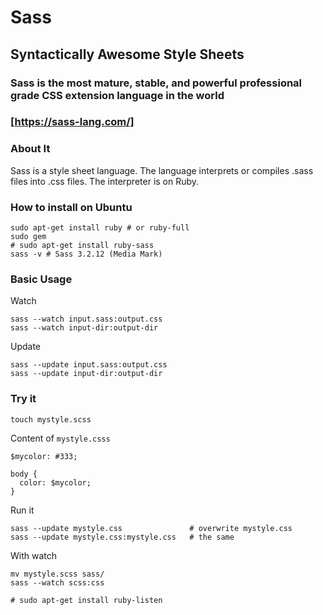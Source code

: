 # Sass
## Syntactically Awesome Style Sheets
### Sass is the most mature, stable, and powerful professional grade CSS extension language in the world 
### [https://sass-lang.com/]

### About It
Sass is a style sheet language. The language interprets or compiles .sass files into .css files. The interpreter is
on Ruby.

### How to install on Ubuntu
    sudo apt-get install ruby # or ruby-full
    sudo gem 
    # sudo apt-get install ruby-sass
    sass -v # Sass 3.2.12 (Media Mark)
    
### Basic Usage
Watch

    sass --watch input.sass:output.css
    sass --watch input-dir:output-dir
    
Update

    sass --update input.sass:output.css
    sass --update input-dir:output-dir
    
### Try it
    
    touch mystyle.scss
    
Content of ```mystyle.csss```

    $mycolor: #333;
    
    body {
      color: $mycolor;
    }
    
Run it

    sass --update mystyle.css               # overwrite mystyle.css
    sass --update mystyle.css:mystyle.css   # the same
    
With watch

    mv mystyle.scss sass/
    sass --watch scss:css
    
    # sudo apt-get install ruby-listen